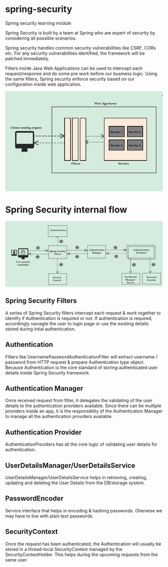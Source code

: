 # spring-security
Spring security learning module

Spring Security is built by a team at Spring who are expert of security by considering all possible scenarios.

Spring security handles common security vulnerabilities like CSRF, CORs etc. For any security vulnerabilities identified, the framework will be patched immediately.

Filters inside Java Web Applications can be used to intercept each request/response and do some pre work before our business logic. Using the same filters, Spring security enforce security based on our configuration inside web application. 

![img.png](img.png)

# Spring Security internal flow

![img_1.png](img_1.png)

## Spring Security Filters

A series of Spring Security filters intercept each request & work together to identify if Authentication is required or not. If authentication is required, accordingly naviagte the user to login page or use the existing details stored during intial authentication.

## Authentication

Filters like UsernamePasswordAuthenticationFilter will extract username / password from HTTP request & prepare Authentication type object. Because Authentication is the core standard of storing authenticated user details inside Spring Security framework.

## Authentication Manager

Once received request from filter, it delegates the validating of the user details to the authentication providers available. Since there can be multiple providers inside an app, it is the responsiblity of the Authentication Manager to manage all the authentication providers available.

## Authentication Provider

AuthenticationProviders has all the core logic of validating user details for authentication.

## UserDetailsManager/UserDetailsService

UserDetailsManager/UserDetailsService helps in retrieving, creating, updating and deleting the User Details from the DB/storage system.

## PasswordEncoder

Service interface that helps in encoding & hashing passwords. Oherwise we may have to live with plain text passwords.

## SecurityContext

Once the request has been authenticated, the Authentication will usually be stored in a thread-local SecurityContext managed by the SecurityContextHolder. This helps during the upcoming requests from the same user.